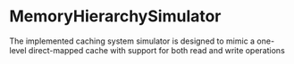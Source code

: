 # MemoryHierarchySimulator
The implemented caching system simulator is designed to mimic a one-level direct-mapped cache with support for both read and write operations
